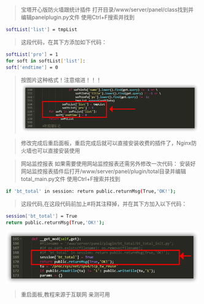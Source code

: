 >宝塔开心版防火墙跟统计插件
>打开目录/www/server/panel/class找到并编辑panelplugin.py文件
>使用Ctrl+F搜索并找到

```bash
softList['list'] = tmpList
```
>这段代码，在其下方添加如下代码：

```bash
softList['pro'] = 1
for soft in softList['list']:
soft['endtime'] = 0
```
>按图片这种格式！注意缩进！！！
![398433013](https://raw.githubusercontent.com/logdns/myimg/master/imgs/398433013.png)

>修改完成后重启面板，重启完成后就可以直接安装收费的插件了，Nginx防火墙也可以直接安装使用

>网站监控报表
>如果需要使用网站监控报表还需另外修改一次代码：
>安装好网站监控报表插件后打开/www/server/panel/plugin/total目录并编辑total_main.py文件
>使用Ctrl+F搜索并找到

```bash
if 'bt_total' in session: return public.returnMsg(True,'OK!');
```
>这段代码,在这段代码前加上#将其注释掉，并在其下方加入以下代码：

```bash
session['bt_total'] = True
return public.returnMsg(True,'OK!');
```
![398433013](https://raw.githubusercontent.com/logdns/myimg/master/imgs/520277831.png)

>重启面板,教程来源于互联网 亲测可用
